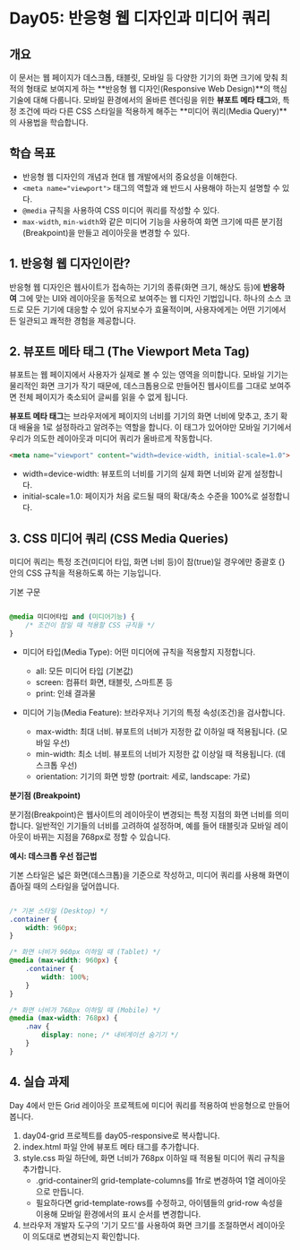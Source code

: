 # Day05: 반응형 웹 디자인과 미디어 쿼리

## 개요

이 문서는 웹 페이지가 데스크톱, 태블릿, 모바일 등 다양한 기기의 화면 크기에 맞춰 최적의 형태로 보여지게 하는 **반응형 웹 디자인(Responsive Web Design)**의 핵심 기술에 대해 다룹니다. 모바일 환경에서의 올바른 렌더링을 위한 **뷰포트 메타 태그**와, 특정 조건에 따라 다른 CSS 스타일을 적용하게 해주는 **미디어 쿼리(Media Query)**의 사용법을 학습합니다.

## 학습 목표

* 반응형 웹 디자인의 개념과 현대 웹 개발에서의 중요성을 이해한다.
* `<meta name="viewport">` 태그의 역할과 왜 반드시 사용해야 하는지 설명할 수 있다.
* `@media` 규칙을 사용하여 CSS 미디어 쿼리를 작성할 수 있다.
* `max-width`, `min-width`와 같은 미디어 기능을 사용하여 화면 크기에 따른 분기점(Breakpoint)을 만들고 레이아웃을 변경할 수 있다.

## 1. 반응형 웹 디자인이란?

반응형 웹 디자인은 웹사이트가 접속하는 기기의 종류(화면 크기, 해상도 등)에 **반응하여** 그에 맞는 UI와 레이아웃을 동적으로 보여주는 웹 디자인 기법입니다. 하나의 소스 코드로 모든 기기에 대응할 수 있어 유지보수가 효율적이며, 사용자에게는 어떤 기기에서든 일관되고 쾌적한 경험을 제공합니다.

## 2. 뷰포트 메타 태그 (The Viewport Meta Tag)

뷰포트는 웹 페이지에서 사용자가 실제로 볼 수 있는 영역을 의미합니다. 모바일 기기는 물리적인 화면 크기가 작기 때문에, 데스크톱용으로 만들어진 웹사이트를 그대로 보여주면 전체 페이지가 축소되어 글씨를 읽을 수 없게 됩니다.

**뷰포트 메타 태그**는 브라우저에게 페이지의 너비를 기기의 화면 너비에 맞추고, 초기 확대 배율을 1로 설정하라고 알려주는 역할을 합니다. 이 태그가 있어야만 모바일 기기에서 우리가 의도한 레이아웃과 미디어 쿼리가 올바르게 작동합니다.

```html
<meta name="viewport" content="width=device-width, initial-scale=1.0">
```

* width=device-width: 뷰포트의 너비를 기기의 실제 화면 너비와 같게 설정합니다.
* initial-scale=1.0: 페이지가 처음 로드될 때의 확대/축소 수준을 100%로 설정합니다.

## 3. CSS 미디어 쿼리 (CSS Media Queries)

미디어 쿼리는 특정 조건(미디어 타입, 화면 너비 등)이 참(true)일 경우에만 중괄호 {} 안의 CSS 규칙을 적용하도록 하는 기능입니다.

기본 구문
```CSS

@media 미디어타입 and (미디어기능) {
    /* 조건이 참일 때 적용할 CSS 규칙들 */
}
```

* 미디어 타입(Media Type): 어떤 미디어에 규칙을 적용할지 지정합니다.
    * all: 모든 미디어 타입 (기본값)
    * screen: 컴퓨터 화면, 태블릿, 스마트폰 등
    * print: 인쇄 결과물

* 미디어 기능(Media Feature): 브라우저나 기기의 특정 속성(조건)을 검사합니다.
    * max-width: 최대 너비. 뷰포트의 너비가 지정한 값 이하일 때 적용됩니다. (모바일 우선)
    * min-width: 최소 너비. 뷰포트의 너비가 지정한 값 이상일 때 적용됩니다. (데스크톱 우선)
    * orientation: 기기의 화면 방향 (portrait: 세로, landscape: 가로)

**분기점 (Breakpoint)**

분기점(Breakpoint)은 웹사이트의 레이아웃이 변경되는 특정 지점의 화면 너비를 의미합니다. 일반적인 기기들의 너비를 고려하여 설정하며, 예를 들어 태블릿과 모바일 레이아웃이 바뀌는 지점을 768px로 정할 수 있습니다.

**예시: 데스크톱 우선 접근법**

기본 스타일은 넓은 화면(데스크톱)을 기준으로 작성하고, 미디어 쿼리를 사용해 화면이 좁아질 때의 스타일을 덮어씁니다.

```CSS

/* 기본 스타일 (Desktop) */
.container {
    width: 960px;
}

/* 화면 너비가 960px 이하일 때 (Tablet) */
@media (max-width: 960px) {
    .container {
        width: 100%;
    }
}

/* 화면 너비가 768px 이하일 때 (Mobile) */
@media (max-width: 768px) {
    .nav {
        display: none; /* 내비게이션 숨기기 */
    }
}
```
## 4. 실습 과제

Day 4에서 만든 Grid 레이아웃 프로젝트에 미디어 쿼리를 적용하여 반응형으로 만들어봅니다.

1. day04-grid 프로젝트를 day05-responsive로 복사합니다.
2. index.html 파일 <head> 안에 뷰포트 메타 태그를 추가합니다.
3. style.css 파일 하단에, 화면 너비가 768px 이하일 때 적용될 미디어 쿼리 규칙을 추가합니다.
    * .grid-container의 grid-template-columns를 1fr로 변경하여 1열 레이아웃으로 만듭니다.
    * 필요하다면 grid-template-rows를 수정하고, 아이템들의 grid-row 속성을 이용해 모바일 환경에서의 표시 순서를 변경합니다.
4. 브라우저 개발자 도구의 '기기 모드'를 사용하여 화면 크기를 조절하면서 레이아웃이 의도대로 변경되는지 확인합니다.
